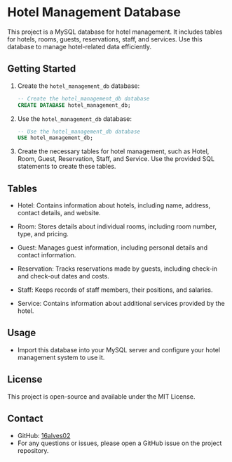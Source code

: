 # Hotel Management Database

This project is a MySQL database for hotel management. It includes tables for hotels, rooms, guests, reservations, staff, and services. Use this database to manage hotel-related data efficiently.

## Getting Started

1. Create the `hotel_management_db` database:
   ```sql
   -- Create the hotel_management_db database
   CREATE DATABASE hotel_management_db;
2. Use the `hotel_management_db` database:
    ```sql
    -- Use the hotel_management_db database
    USE hotel_management_db;

3. Create the necessary tables for hotel management, such as Hotel, Room, Guest, Reservation, Staff, and Service. Use the provided SQL statements to create these tables.    

## Tables
- Hotel: Contains information about hotels, including name, address, contact details, and website.

- Room: Stores details about individual rooms, including room number, type, and pricing.

- Guest: Manages guest information, including personal details and contact information.

- Reservation: Tracks reservations made by guests, including check-in and check-out dates and costs.

- Staff: Keeps records of staff members, their positions, and salaries.

- Service: Contains information about additional services provided by the hotel.

## Usage

- Import this database into your MySQL server and configure your hotel management system to use it.

## License

This project is open-source and available under the MIT License.

## Contact

- GitHub: [16alves02](https://github.com/16alves02)
- For any questions or issues, please open a GitHub issue on the project repository.
